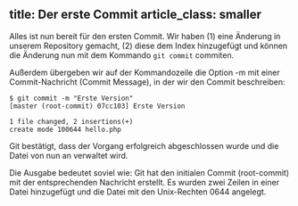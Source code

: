 title: Der erste Commit
article_class: smaller
---

Alles ist nun bereit für den ersten Commit. Wir haben (1) eine Änderung in unserem
Repository gemacht, (2) diese dem Index hinzugefügt und können die Änderung nun 
mit dem Kommando `git commit` commiten.

Außerdem übergeben wir auf der Kommandozeile die Option -m mit einer 
Commit-Nachricht (Commit Message), in der wir den Commit beschreiben:

```
$ git commit -m "Erste Version"
[master (root-commit) 07cc103] Erste Version

1 file changed, 2 insertions(+)
create mode 100644 hello.php
```

Git bestätigt, dass der Vorgang erfolgreich abgeschlossen wurde und die Datei 
von nun an verwaltet wird. 

Die Ausgabe bedeutet soviel wie: Git hat den initialen Commit (root-commit) mit 
der entsprechenden Nachricht erstellt. Es wurden zwei Zeilen in einer Datei 
hinzugefügt und die Datei mit den Unix-Rechten 0644 angelegt.
